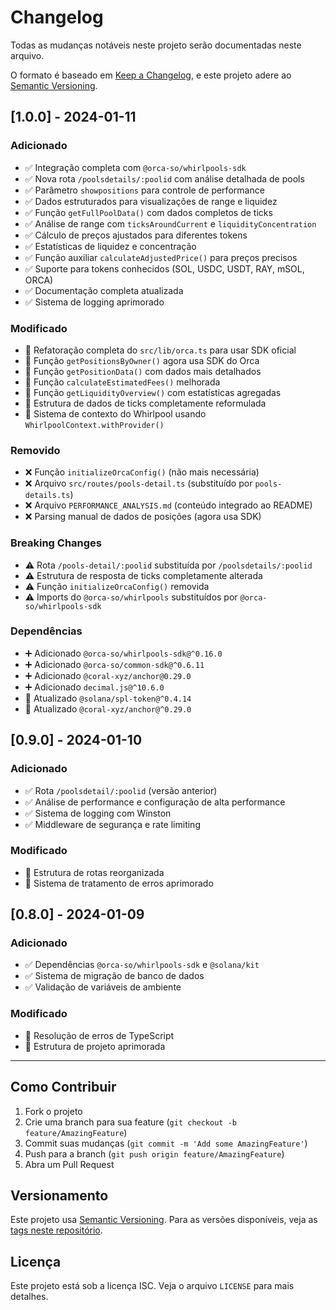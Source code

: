 # Changelog

Todas as mudanças notáveis neste projeto serão documentadas neste arquivo.

O formato é baseado em [Keep a Changelog](https://keepachangelog.com/pt-BR/1.0.0/),
e este projeto adere ao [Semantic Versioning](https://semver.org/lang/pt-BR/).

## [1.0.0] - 2024-01-11

### Adicionado
- ✅ Integração completa com `@orca-so/whirlpools-sdk`
- ✅ Nova rota `/poolsdetails/:poolid` com análise detalhada de pools
- ✅ Parâmetro `showpositions` para controle de performance
- ✅ Dados estruturados para visualizações de range e liquidez
- ✅ Função `getFullPoolData()` com dados completos de ticks
- ✅ Análise de range com `ticksAroundCurrent` e `liquidityConcentration`
- ✅ Cálculo de preços ajustados para diferentes tokens
- ✅ Estatísticas de liquidez e concentração
- ✅ Função auxiliar `calculateAdjustedPrice()` para preços precisos
- ✅ Suporte para tokens conhecidos (SOL, USDC, USDT, RAY, mSOL, ORCA)
- ✅ Documentação completa atualizada
- ✅ Sistema de logging aprimorado

### Modificado
- 🔄 Refatoração completa do `src/lib/orca.ts` para usar SDK oficial
- 🔄 Função `getPositionsByOwner()` agora usa SDK do Orca
- 🔄 Função `getPositionData()` com dados mais detalhados
- 🔄 Função `calculateEstimatedFees()` melhorada
- 🔄 Função `getLiquidityOverview()` com estatísticas agregadas
- 🔄 Estrutura de dados de ticks completamente reformulada
- 🔄 Sistema de contexto do Whirlpool usando `WhirlpoolContext.withProvider()`

### Removido
- ❌ Função `initializeOrcaConfig()` (não mais necessária)
- ❌ Arquivo `src/routes/pools-detail.ts` (substituído por `pools-details.ts`)
- ❌ Arquivo `PERFORMANCE_ANALYSIS.md` (conteúdo integrado ao README)
- ❌ Parsing manual de dados de posições (agora usa SDK)

### Breaking Changes
- ⚠️ Rota `/pools-detail/:poolid` substituída por `/poolsdetails/:poolid`
- ⚠️ Estrutura de resposta de ticks completamente alterada
- ⚠️ Função `initializeOrcaConfig()` removida
- ⚠️ Imports do `@orca-so/whirlpools` substituídos por `@orca-so/whirlpools-sdk`

### Dependências
- ➕ Adicionado `@orca-so/whirlpools-sdk@^0.16.0`
- ➕ Adicionado `@orca-so/common-sdk@^0.6.11`
- ➕ Adicionado `@coral-xyz/anchor@0.29.0`
- ➕ Adicionado `decimal.js@^10.6.0`
- 🔄 Atualizado `@solana/spl-token@^0.4.14`
- 🔄 Atualizado `@coral-xyz/anchor@^0.29.0`

## [0.9.0] - 2024-01-10

### Adicionado
- ✅ Rota `/poolsdetail/:poolid` (versão anterior)
- ✅ Análise de performance e configuração de alta performance
- ✅ Sistema de logging com Winston
- ✅ Middleware de segurança e rate limiting

### Modificado
- 🔄 Estrutura de rotas reorganizada
- 🔄 Sistema de tratamento de erros aprimorado

## [0.8.0] - 2024-01-09

### Adicionado
- ✅ Dependências `@orca-so/whirlpools-sdk` e `@solana/kit`
- ✅ Sistema de migração de banco de dados
- ✅ Validação de variáveis de ambiente

### Modificado
- 🔄 Resolução de erros de TypeScript
- 🔄 Estrutura de projeto aprimorada

---

## Como Contribuir

1. Fork o projeto
2. Crie uma branch para sua feature (`git checkout -b feature/AmazingFeature`)
3. Commit suas mudanças (`git commit -m 'Add some AmazingFeature'`)
4. Push para a branch (`git push origin feature/AmazingFeature`)
5. Abra um Pull Request

## Versionamento

Este projeto usa [Semantic Versioning](https://semver.org/lang/pt-BR/). Para as versões disponíveis, veja as [tags neste repositório](https://github.com/seu-usuario/orca-whirlpools-mvp/tags).

## Licença

Este projeto está sob a licença ISC. Veja o arquivo `LICENSE` para mais detalhes.


